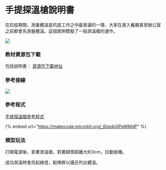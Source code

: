 # 手提探溫槍說明書

在抗疫期間，測量體溫是抗疫工作之中最普遍的一環，大家在進入餐廳甚至辦公室之前都會先測量體溫。這個案例模擬了一般測溫槍的運作。

![](https://kittenbothk.readthedocs.io/en/latest/\_images/tempgun1.png)

### 教材資源包下載

包括說明書： [資源包下載地址](https://bit.ly/AIHealthCareSetBuildingGuide)

### 參考接線

![](https://kittenbothk.readthedocs.io/en/latest/\_images/tempcon.png)

### 參考程式

[手提探溫槍參考程式](https://makecode.microbit.org/\_6zedo5PpWMdP)

{% embed url="https://makecode.microbit.org/_6zedo5PpWMdP" %}

### 模型玩法

打開電源後，拿著測溫槍，對著額頭距離大約3cm，拉動扳機。

成功測溫時會亮起綠燈，點陣屏以攝氏列出體溫。
